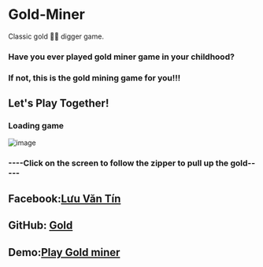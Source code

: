 # Gold-Miner
Classic gold 🥇🥇 digger game.
### Have you ever played gold miner game in your childhood?

### If not, this is the gold mining game for you!!!

## Let's Play Together!


### Loading game
![image](https://user-images.githubusercontent.com/107022820/178990105-3ea950c0-16a1-4f33-8a1e-4d22fc9071ac.png)

### ----Click on the screen to follow the zipper to pull up the gold-----

## Facebook:[Lưu Văn Tín](https://www.facebook.com/profile.php?id=100082063023921)
## GitHub: [Gold](https://github.com/tinluuVTL/Gold-Miner)
## Demo:[Play Gold miner](https://tinluuvtl.github.io/Gold-Miner)

